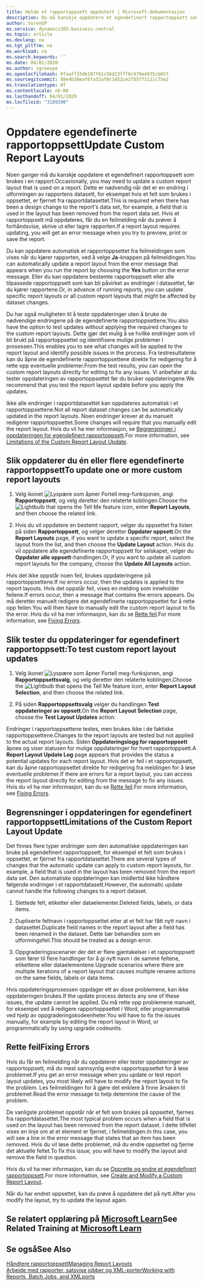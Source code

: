 ```yaml
---
title: Holde et rapportoppsett oppdatert | Microsoft-dokumentasjon
description: Du må kanskje oppdatere et egendefinert rapportoppsett som brukes i en rapport. Dette er nødvendig når det er en endring i utformingen av rapportens datasett, for eksempel hvis et felt som brukes i oppsettet, er fjernet fra rapportdatasettet.
author: SorenGP
ms.service: dynamics365-business-central
ms.topic: article
ms.devlang: na
ms.tgt_pltfrm: na
ms.workload: na
ms.search.keywords: ''
ms.date: 04/01/2020
ms.author: sgroespe
ms.openlocfilehash: 0faaff33db107f61c56d13f7f0c979e4935cb65f
ms.sourcegitcommit: 88e4b30eaf6fa32af0c1452ce2f85ff1111c75e2
ms.translationtype: HT
ms.contentlocale: nb-NO
ms.lasthandoff: 04/01/2020
ms.locfileid: "3189390"
---
```

# <a name="update-custom-report-layouts"></a><span data-ttu-id="9d789-104">Oppdatere egendefinerte rapportoppsett</span><span class="sxs-lookup"><span data-stu-id="9d789-104">Update Custom Report Layouts</span></span>
<span data-ttu-id="9d789-105">Noen ganger må du kanskje oppdatere et egendefinert rapportoppsett som brukes i en rapport.</span><span class="sxs-lookup"><span data-stu-id="9d789-105">Occasionally, you may need to update a custom report layout that is used on a report.</span></span> <span data-ttu-id="9d789-106">Dette er nødvendig når det er en endring i utformingen av rapportens datasett, for eksempel hvis et felt som brukes i oppsettet, er fjernet fra rapportdatasettet.</span><span class="sxs-lookup"><span data-stu-id="9d789-106">This is required when there has been a design change to the report's data set, for example, a field that is used in the layout has been removed from the report data set.</span></span> <span data-ttu-id="9d789-107">Hvis et rapportoppsett må oppdateres, får du en feilmelding når du prøver å forhåndsvise, skrive ut eller lagre rapporten.</span><span class="sxs-lookup"><span data-stu-id="9d789-107">If a report layout requires updating, you will get an error message when you try to preview, print or save the report.</span></span>  

<span data-ttu-id="9d789-108">Du kan oppdatere automatisk et rapportoppsettet fra feilmeldingen som vises når du kjører rapporten, ved å velge **Ja**-knappen på feilmeldingen.</span><span class="sxs-lookup"><span data-stu-id="9d789-108">You can automatically update a report layout from the error message that appears when you run the report by choosing the **Yes** button on the error message.</span></span> <span data-ttu-id="9d789-109">Eller du kan oppdatere bestemte rapportoppsett eller alle tilpassede rapportoppsett som kan bli påvirket av endringer i datasettet, før du kjører rapportene.</span><span class="sxs-lookup"><span data-stu-id="9d789-109">Or, in advance of running reports, you can update specific report layouts or all custom report layouts that might be affected by dataset changes.</span></span>  

<span data-ttu-id="9d789-110">Du har også muligheten til å teste oppdateringer uten å bruke de nødvendige endringene på de egendefinerte rapportoppsettene.</span><span class="sxs-lookup"><span data-stu-id="9d789-110">You also have the option to test updates without applying the required changes to the custom report layouts.</span></span> <span data-ttu-id="9d789-111">Dette gjør det mulig å se hvilke endringer som vil bli brukt på rapportoppsettet og identifisere mulige problemer i prosessen.</span><span class="sxs-lookup"><span data-stu-id="9d789-111">This enables you to see what changes will be applied to the report layout and identify possible issues in the process.</span></span> <span data-ttu-id="9d789-112">Fra testresultatene kan du åpne de egendefinerte rapportoppsettene direkte for redigering for å rette opp eventuelle problemer.</span><span class="sxs-lookup"><span data-stu-id="9d789-112">From the test results, you can open the custom report layouts directly for editing to fix any issues.</span></span> <span data-ttu-id="9d789-113">Vi anbefaler at du tester oppdateringen av rapportoppsettet før du bruker oppdateringene.</span><span class="sxs-lookup"><span data-stu-id="9d789-113">We recommend that you test the report layout update before you apply the updates.</span></span>  

<span data-ttu-id="9d789-114">Ikke alle endringer i rapportdatasettet kan oppdateres automatisk i et rapportoppsettene.</span><span class="sxs-lookup"><span data-stu-id="9d789-114">Not all report dataset changes can be automatically updated in the report layouts.</span></span> <span data-ttu-id="9d789-115">Noen endringer krever at du manuelt redigerer rapportoppsettet.</span><span class="sxs-lookup"><span data-stu-id="9d789-115">Some changes will require that you manually edit the report layout.</span></span> <span data-ttu-id="9d789-116">Hvis du vil ha mer informasjon, se [Begrensninger i oppdateringen for egendefinert rapportoppsett](ui-update-report-layouts.md#UpdateLimitations).</span><span class="sxs-lookup"><span data-stu-id="9d789-116">For more information, see [Limitations of the Custom Report Layout Update](ui-update-report-layouts.md#UpdateLimitations).</span></span>  

## <a name="to-update-one-or-more-custom-report-layouts"></a><span data-ttu-id="9d789-117">Slik oppdaterer du én eller flere egendefinerte rapportoppsett</span><span class="sxs-lookup"><span data-stu-id="9d789-117">To update one or more custom report layouts</span></span>  

1.  <span data-ttu-id="9d789-118">Velg ikonet ![Lyspære som åpner Fortell meg-funksjonen](media/ui-search/search_small.png "Fortell hva du vil gjøre"), angi **Rapportoppsett**, og velg deretter den relaterte koblingen.</span><span class="sxs-lookup"><span data-stu-id="9d789-118">Choose the ![Lightbulb that opens the Tell Me feature](media/ui-search/search_small.png "Tell me what you want to do") icon, enter **Report Layouts**, and then choose the related link.</span></span>  

2.  <span data-ttu-id="9d789-119">Hvis du vil oppdatere en bestemt rapport, velger du oppsettet fra listen på siden **Rapportoppsett**, og velger deretter **Oppdater oppsett**.</span><span class="sxs-lookup"><span data-stu-id="9d789-119">On the **Report Layouts** page, if you want to update a specific report, select the layout from the list, and then choose the **Update Layout** action.</span></span> <span data-ttu-id="9d789-120">Hvis du vil oppdatere alle egendefinerte rapportoppsett for selskapet, velger du **Oppdater alle oppsett**-handlingen.</span><span class="sxs-lookup"><span data-stu-id="9d789-120">Or, if you want to update all custom report layouts for the company, choose the **Update All Layouts** action.</span></span>  

<span data-ttu-id="9d789-121">Hvis det ikke oppstår noen feil, brukes oppdateringene på rapportoppsettene.</span><span class="sxs-lookup"><span data-stu-id="9d789-121">If no errors occur, then the updates is applied to the report layouts.</span></span> <span data-ttu-id="9d789-122">Hvis det oppstår feil, vises en melding som inneholder feilene.</span><span class="sxs-lookup"><span data-stu-id="9d789-122">If errors occur, then a message that contains the errors appears.</span></span> <span data-ttu-id="9d789-123">Du må deretter manuelt redigere det egendefinerte rapportoppsettet for å rette opp feilen.</span><span class="sxs-lookup"><span data-stu-id="9d789-123">You will then have to manually edit the custom report layout to fix the error.</span></span> <span data-ttu-id="9d789-124">Hvis du vil ha mer informasjon, kan du se [Rette feil](ui-update-report-layouts.md#FixErrors).</span><span class="sxs-lookup"><span data-stu-id="9d789-124">For more information, see [Fixing Errors](ui-update-report-layouts.md#FixErrors).</span></span>  

## <a name="to-test-custom-report-layout-updates"></a><span data-ttu-id="9d789-125">Slik tester du oppdateringer for egendefinert rapportoppsett:</span><span class="sxs-lookup"><span data-stu-id="9d789-125">To test custom report layout updates</span></span>  

1.  <span data-ttu-id="9d789-126">Velg ikonet ![Lyspære som åpner Fortell meg-funksjonen](media/ui-search/search_small.png "Fortell hva du vil gjøre"), angi **Rapportoppsettsvalg**, og velg deretter den relaterte koblingen.</span><span class="sxs-lookup"><span data-stu-id="9d789-126">Choose the ![Lightbulb that opens the Tell Me feature](media/ui-search/search_small.png "Tell me what you want to do") icon, enter **Report Layout Selection**, and then choose the related link.</span></span>  

2.  <span data-ttu-id="9d789-127">På siden **Rapportoppsettsvalg** velger du handlingen **Test oppdateringer av oppsett**.</span><span class="sxs-lookup"><span data-stu-id="9d789-127">On the **Report Layout Selection** page, choose the **Test Layout Updates** action.</span></span>  

 <span data-ttu-id="9d789-128">Endringer i rapportoppsettene testes, men brukes ikke i de faktiske rapportoppsettene.</span><span class="sxs-lookup"><span data-stu-id="9d789-128">Changes to the report layouts are tested but not applied to the actual report layouts.</span></span> <span data-ttu-id="9d789-129">Siden **Oppdateringslogg for rapportoppsett** åpnes og viser statusen for mulige oppdateringer for hvert rapportoppsett.</span><span class="sxs-lookup"><span data-stu-id="9d789-129">A **Report Layout Update Log** page appears that provides the status a potential updates for each report layout.</span></span> <span data-ttu-id="9d789-130">Hvis det er feil i et rapportoppsett, kan du åpne rapportoppsettet direkte for redigering fra meldingen for å løse eventuelle problemer.</span><span class="sxs-lookup"><span data-stu-id="9d789-130">If there are errors for a report layout, you can access the report layout directly for editing from the message to fix any issues.</span></span> <span data-ttu-id="9d789-131">Hvis du vil ha mer informasjon, kan du se [Rette feil](ui-update-report-layouts.md#FixErrors).</span><span class="sxs-lookup"><span data-stu-id="9d789-131">For more information, see [Fixing Errors](ui-update-report-layouts.md#FixErrors).</span></span>  

##  <a name="limitations-of-the-custom-report-layout-update"></a><a name="UpdateLimitations"></a> <span data-ttu-id="9d789-132">Begrensninger i oppdateringen for egendefinert rapportoppsett</span><span class="sxs-lookup"><span data-stu-id="9d789-132">Limitations of the Custom Report Layout Update</span></span>  
 <span data-ttu-id="9d789-133">Det finnes flere typer endringer som den automatiske oppdateringen kan bruke på egendefinert rapportoppsett, for eksempel et felt som brukes i oppsettet, er fjernet fra rapportdatasettet.</span><span class="sxs-lookup"><span data-stu-id="9d789-133">There are several types of changes that the automatic update can apply to custom report layouts, for example, a field that is used in the layout has been removed from the report data set.</span></span> <span data-ttu-id="9d789-134">Den automatiske oppdateringen kan imidlertid ikke håndtere følgende endringer i et rapportdatasett.</span><span class="sxs-lookup"><span data-stu-id="9d789-134">However, the automatic update cannot handle the following changes to a report dataset.</span></span>  

1.  <span data-ttu-id="9d789-135">Slettede felt, etiketter eller dataelementer.</span><span class="sxs-lookup"><span data-stu-id="9d789-135">Deleted fields, labels, or data items.</span></span>  

2.  <span data-ttu-id="9d789-136">Dupliserte feltnavn i rapportoppsettet etter at et felt har fått nytt navn i datasettet.</span><span class="sxs-lookup"><span data-stu-id="9d789-136">Duplicate field names in the report layout after a field has been renamed in the dataset.</span></span> <span data-ttu-id="9d789-137">Dette bør behandles som en utformingsfeil.</span><span class="sxs-lookup"><span data-stu-id="9d789-137">This should be treated as a design error.</span></span>  

3.  <span data-ttu-id="9d789-138">Oppgraderingsscenarier der det er flere gjentakelser i et rapportoppsett som fører til flere handlinger for å gi nytt navn i de samme feltene, etikettene eller dataelementene.</span><span class="sxs-lookup"><span data-stu-id="9d789-138">Upgrade scenarios where there are multiple iterations of a report layout that causes multiple rename actions on the same fields, labels or data items.</span></span>  

 <span data-ttu-id="9d789-139">Hvis oppdateringsprosessen oppdager ett av disse problemene, kan ikke oppdateringen brukes.</span><span class="sxs-lookup"><span data-stu-id="9d789-139">If the update process detects any one of these issues, the update cannot be applied.</span></span> <span data-ttu-id="9d789-140">Du må rette opp problemene manuelt, for eksempel ved å redigere rapportoppsettet i Word, eller programmatisk ved hjelp av oppgraderingskodeenheter.</span><span class="sxs-lookup"><span data-stu-id="9d789-140">You will have to fix the issues manually, for example by editing the report layout in Word, or programmatically by using upgrade codeunits.</span></span>  

##  <a name="fixing-errors"></a><a name="FixErrors"></a> <span data-ttu-id="9d789-141">Rette feil</span><span class="sxs-lookup"><span data-stu-id="9d789-141">Fixing Errors</span></span>  
 <span data-ttu-id="9d789-142">Hvis du får en feilmelding når du oppdaterer eller tester oppdateringer av rapportoppsett, må du mest sannsynlig endre rapportoppsettet for å løse problemet.</span><span class="sxs-lookup"><span data-stu-id="9d789-142">If you get an error message when you update or test report layout updates, you most likely will have to modify the report layout to fix the problem.</span></span> <span data-ttu-id="9d789-143">Les feilmeldingen for å gjøre det enklere å finne årsaken til problemet.</span><span class="sxs-lookup"><span data-stu-id="9d789-143">Read the error message to help determine the cause of the problem.</span></span>  

 <span data-ttu-id="9d789-144">De vanligste problemet oppstår når et felt som brukes på oppsettet, fjernes fra rapportdatasettet.</span><span class="sxs-lookup"><span data-stu-id="9d789-144">The most typical problem occurs when a field that is used on the layout has been removed from the report dataset.</span></span> <span data-ttu-id="9d789-145">I dette tilfellet vises en linje om at et element er fjernet, i feilmeldingen.</span><span class="sxs-lookup"><span data-stu-id="9d789-145">In this case, you will see a line in the error message that states that an item has been removed.</span></span> <span data-ttu-id="9d789-146">Hvis du vil løse dette problemet, må du endre oppsettet og fjerne det aktuelle feltet.</span><span class="sxs-lookup"><span data-stu-id="9d789-146">To fix this issue, you will have to modify the layout and remove the field in question.</span></span>  

 <span data-ttu-id="9d789-147">Hvis du vil ha mer informasjon, kan du se [Opprette og endre et egendefinert rapportoppsett](ui-how-create-custom-report-layout.md#ModifyCustomLayout).</span><span class="sxs-lookup"><span data-stu-id="9d789-147">For more information, see [Create and Modify a Custom Report Layout](ui-how-create-custom-report-layout.md#ModifyCustomLayout).</span></span>  

<span data-ttu-id="9d789-148">Når du har endret oppsettet, kan du prøve å oppdatere det på nytt.</span><span class="sxs-lookup"><span data-stu-id="9d789-148">After you modify the layout, try to update the layout again.</span></span>  

## <a name="see-related-training-at-microsoft-learn"></a><span data-ttu-id="9d789-149">Se relatert opplæring på [Microsoft Learn](/learn/modules/change-documents-dynamics-365-business-central/index)</span><span class="sxs-lookup"><span data-stu-id="9d789-149">See Related Training at [Microsoft Learn](/learn/modules/change-documents-dynamics-365-business-central/index)</span></span>

## <a name="see-also"></a><span data-ttu-id="9d789-150">Se også</span><span class="sxs-lookup"><span data-stu-id="9d789-150">See Also</span></span>  
 [<span data-ttu-id="9d789-151">Håndtere rapportoppsett</span><span class="sxs-lookup"><span data-stu-id="9d789-151">Managing Report Layouts</span></span>](ui-manage-report-layouts.md)  
 [<span data-ttu-id="9d789-152">Arbeide med rapporter, satsvise jobber og XML-porter</span><span class="sxs-lookup"><span data-stu-id="9d789-152">Working with Reports, Batch Jobs, and XMLports</span></span>](ui-work-report.md)  
